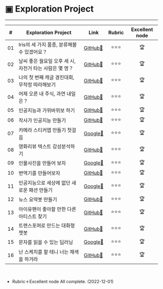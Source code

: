 
# ▣ Exploration Project

<hr>

|#|Exploration Project|Link|Rubric|Excellent node|
|---|-------|----|:---:|:---:|
|01|Iris의 세 가지 품종, 분류해볼 수 있겠어요？|[GitHub🔗](https://github.com/MulderKim/EXPLORATION_IC3/blob/main/%5BEXP_01%5D_Classification%20of%203%20datasets%20using%20scikit-learn%20library.ipynb)|⭐⭐⭐|🏆|
|02|날씨 좋은 월요일 오후 세 시, 자전거 타는 사람은 몇 명？|[GitHub🔗](https://github.com/gem-ruby/ExplorationProject/blob/main/%5BEXP_02%5D_On_a_fine_Monday_at_3pm%2C_how_many_bikers_are_there.ipynb)|⭐⭐⭐|🏆|
|03|나의 첫 번째 캐글 경진대회, 무작정 따라해보기|[GitHub🔗](https://github.com/gem-ruby/ExplorationProject/blob/main/%5BEXP_03%5D_My_first_Kaggle_competition_just_follow_along.ipynb)|⭐⭐⭐|🏆|
|04|어제 오른 내 주식, 과연 내일은？|[GitHub🔗](https://github.com/gem-ruby/ExplorationProject/blob/main/%5BEXP_04%5D_My_stock_went_up_yesterday%2C_what_about_tomorrow.ipynb)|⭐⭐⭐|🏆|
|05|인공지능과 가위바위보 하기|[GitHub🔗](https://github.com/gem-ruby/ExplorationProject/blob/main/%5BEXP_05%5D_rock_paper_scissors.ipynb)|⭐⭐⭐|🏆|
|06|작사가 인공지능 만들기|[GitHub🔗](https://github.com/gem-ruby/ExplorationProject/blob/main/%5BEXP_06%5D_lyricist_is_an_AI.ipynb)|⭐⭐⭐|🏆|
|07|카메라 스티커앱 만들기 첫걸음|[Google🔗](https://colab.research.google.com/drive/1PY8wXnKpLzCgN22-6RvStf40GEON7eGf)|⭐⭐⭐|🏆|
|08|영화리뷰 텍스트 감성분석하기|[GitHub🔗](https://github.com/gem-ruby/ExplorationProject/blob/main/%5BEXP_08%5D_Analyzing_movie_review_text_sentiment.ipynb)|⭐⭐⭐|🏆|
|09|인물사진을 만들어 보자|[Google🔗](https://colab.research.google.com/drive/1KNRwltUO0_dDz3880G0Ml07LGTE13exg)|⭐⭐⭐|🏆|
|10|번역기를 만들어보자|[GitHub🔗](https://github.com/gem-ruby/ExplorationProject/blob/main/%5BEXP_10%5D_Lets_make_a_translator.ipynb)|⭐⭐⭐|🏆|
|11|인공지능으로 세상에 없던 새로운 패션 만들기|[Google🔗](https://colab.research.google.com/drive/1xlwyFdyElxvWmj5nu2LkQqJCEV1tVYZX)|⭐⭐⭐|🏆|
|12|뉴스 요약봇 만들기|[GitHub🔗](https://github.com/gem-ruby/ExplorationProject/blob/main/%5BEXP_12%5D_Create_news_summary_bot.ipynb)|⭐⭐⭐|🏆|
|13|아이유팬이 좋아할 만한 다른 아티스트 찾기|[GitHub🔗](https://github.com/gem-ruby/ExplorationProject/blob/main/%5BEXP_13%5D_Recommendata_iu.ipynb)|⭐⭐⭐|🏆|
|14|트랜스포머로 만드는 대화형 챗봇|[GitHub🔗](https://github.com/gem-ruby/ExplorationProject/blob/main/%5BEXP_14%5D_Interactive_chatbot.ipynb)|⭐⭐⭐|🏆|
|15|문자를 읽을 수 있는 딥러닝|[Google🔗](https://nbviewer.org/urls/drive.google.com/uc/%3Fexport%3Ddownload%26id%3D1KgFEmKa395W-GyDx1TNWDx8C-Mqb0z5Z)|⭐⭐⭐|🏆|
|16|난 스케치를 할 테니 너는 채색을 하거라|[GitHub🔗](https://github.com/gem-ruby/ExplorationProject/blob/main/%5BEXP_16%5D_pix2pix_coloring.ipynb)|⭐⭐⭐|🏆|

<br>

- Rubric＋Excellent node All complete. (2022-12-01)
